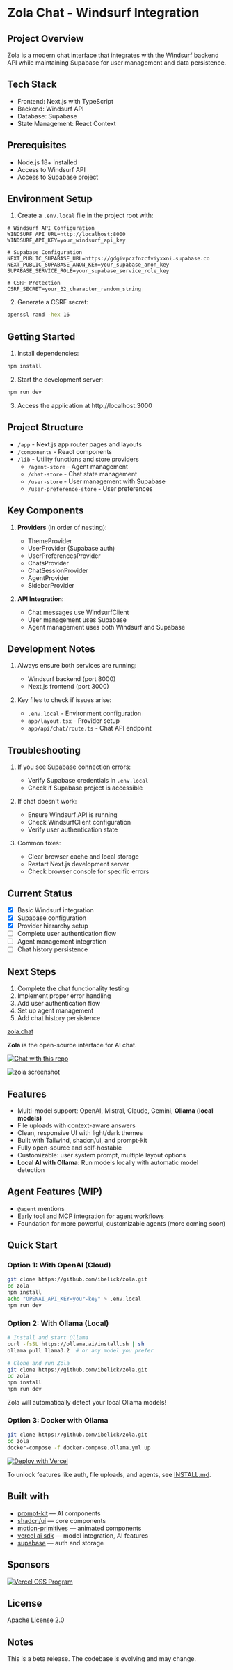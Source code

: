 # Zola Chat - Windsurf Integration

## Project Overview
Zola is a modern chat interface that integrates with the Windsurf backend API while maintaining Supabase for user management and data persistence.

## Tech Stack
- Frontend: Next.js with TypeScript
- Backend: Windsurf API
- Database: Supabase
- State Management: React Context

## Prerequisites
- Node.js 18+ installed
- Access to Windsurf API
- Access to Supabase project

## Environment Setup
1. Create a `.env.local` file in the project root with:
```env
# Windsurf API Configuration
WINDSURF_API_URL=http://localhost:8000
WINDSURF_API_KEY=your_windsurf_api_key

# Supabase Configuration
NEXT_PUBLIC_SUPABASE_URL=https://gdgivpczfnzcfviyxxni.supabase.co
NEXT_PUBLIC_SUPABASE_ANON_KEY=your_supabase_anon_key
SUPABASE_SERVICE_ROLE=your_supabase_service_role_key

# CSRF Protection
CSRF_SECRET=your_32_character_random_string
```

2. Generate a CSRF secret:
```bash
openssl rand -hex 16
```

## Getting Started
1. Install dependencies:
```bash
npm install
```

2. Start the development server:
```bash
npm run dev
```

3. Access the application at http://localhost:3000

## Project Structure
- `/app` - Next.js app router pages and layouts
- `/components` - React components
- `/lib` - Utility functions and store providers
  - `/agent-store` - Agent management
  - `/chat-store` - Chat state management
  - `/user-store` - User management with Supabase
  - `/user-preference-store` - User preferences

## Key Components
1. **Providers** (in order of nesting):
   - ThemeProvider
   - UserProvider (Supabase auth)
   - UserPreferencesProvider
   - ChatsProvider
   - ChatSessionProvider
   - AgentProvider
   - SidebarProvider

2. **API Integration**:
   - Chat messages use WindsurfClient
   - User management uses Supabase
   - Agent management uses both Windsurf and Supabase

## Development Notes
1. Always ensure both services are running:
   - Windsurf backend (port 8000)
   - Next.js frontend (port 3000)

2. Key files to check if issues arise:
   - `.env.local` - Environment configuration
   - `app/layout.tsx` - Provider setup
   - `app/api/chat/route.ts` - Chat API endpoint

## Troubleshooting
1. If you see Supabase connection errors:
   - Verify Supabase credentials in `.env.local`
   - Check if Supabase project is accessible

2. If chat doesn't work:
   - Ensure Windsurf API is running
   - Check WindsurfClient configuration
   - Verify user authentication state

3. Common fixes:
   - Clear browser cache and local storage
   - Restart Next.js development server
   - Check browser console for specific errors

## Current Status
- [x] Basic Windsurf integration
- [x] Supabase configuration
- [x] Provider hierarchy setup
- [ ] Complete user authentication flow
- [ ] Agent management integration
- [ ] Chat history persistence

## Next Steps
1. Complete the chat functionality testing
2. Implement proper error handling
3. Add user authentication flow
4. Set up agent management
5. Add chat history persistence

[zola.chat](https://zola.chat)

**Zola** is the open-source interface for AI chat.

[![Chat with this repo](https://zola.chat/button/github.svg)](https://zola.chat/?agent=github/ibelick/zola)

![zola screenshot](./public/cover_zola.webp)

## Features

- Multi-model support: OpenAI, Mistral, Claude, Gemini, **Ollama (local models)**
- File uploads with context-aware answers
- Clean, responsive UI with light/dark themes
- Built with Tailwind, shadcn/ui, and prompt-kit
- Fully open-source and self-hostable
- Customizable: user system prompt, multiple layout options
- **Local AI with Ollama**: Run models locally with automatic model detection

## Agent Features (WIP)

- `@agent` mentions
- Early tool and MCP integration for agent workflows
- Foundation for more powerful, customizable agents (more coming soon)

## Quick Start

### Option 1: With OpenAI (Cloud)

```bash
git clone https://github.com/ibelick/zola.git
cd zola
npm install
echo "OPENAI_API_KEY=your-key" > .env.local
npm run dev
```

### Option 2: With Ollama (Local)

```bash
# Install and start Ollama
curl -fsSL https://ollama.ai/install.sh | sh
ollama pull llama3.2  # or any model you prefer

# Clone and run Zola
git clone https://github.com/ibelick/zola.git
cd zola
npm install
npm run dev
```

Zola will automatically detect your local Ollama models!

### Option 3: Docker with Ollama

```bash
git clone https://github.com/ibelick/zola.git
cd zola
docker-compose -f docker-compose.ollama.yml up
```

[![Deploy with Vercel](https://vercel.com/button)](https://vercel.com/new/clone?repository-url=https://github.com/ibelick/zola)

To unlock features like auth, file uploads, and agents, see [INSTALL.md](./INSTALL.md).

## Built with

- [prompt-kit](https://prompt-kit.com/) — AI components
- [shadcn/ui](https://ui.shadcn.com) — core components
- [motion-primitives](https://motion-primitives.com) — animated components
- [vercel ai sdk](https://vercel.com/blog/introducing-the-vercel-ai-sdk) — model integration, AI features
- [supabase](https://supabase.com) — auth and storage

## Sponsors

<a href="https://vercel.com/oss">
  <img alt="Vercel OSS Program" src="https://vercel.com/oss/program-badge.svg" />
</a>

## License

Apache License 2.0

## Notes

This is a beta release. The codebase is evolving and may change.
